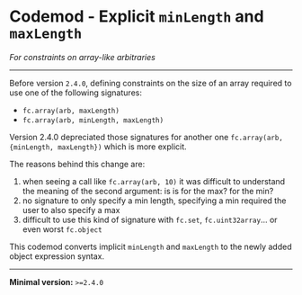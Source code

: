 # Codemod - Explicit `minLength` and `maxLength`
_For constraints on array-like arbitraries_

---

Before version `2.4.0`, defining constraints on the size of an array required to use one of the following signatures:
- `fc.array(arb, maxLength)`
- `fc.array(arb, minLength, maxLength)`

Version 2.4.0 depreciated those signatures for another one `fc.array(arb, {minLength, maxLength})` which is more explicit.


The reasons behind this change are:
1. when seeing a call like `fc.array(arb, 10)` it was difficult to understand the meaning of the second argument: is is for the max? for the min?
2. no signature to only specify a min length, specifying a min required the user to also specify a max
3. difficult to use this kind of signature with `fc.set`, `fc.uint32array`... or even worst `fc.object`

This codemod converts implicit `minLength` and `maxLength` to the newly added object expression syntax.

---

**Minimal version:** `>=2.4.0`